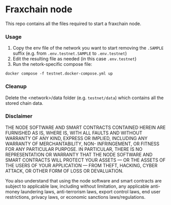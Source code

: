 # Fraxchain node

This repo contains all the files required to start a fraxchain node.

### Usage

1. Copy the env file of the network you want to start removing the `.SAMPLE` suffix (e.g. from `.env.testnet.SAMPLE` to `.env.testnet`)
2. Edit the resulting file as needed (in this case `.env.testnet`)
3. Run the netork-specific compose file:

```
docker compose -f testnet.docker-compose.yml up
```

### Cleanup

Delete the \<network>/data folder (e.g. `testnet/data`) which contains all the stored chain data.

### Disclaimer

THE NODE SOFTWARE AND SMART CONTRACTS CONTAINED HEREIN ARE FURNISHED AS IS, WHERE IS, WITH ALL FAULTS AND WITHOUT WARRANTY OF ANY KIND, EXPRESS OR IMPLIED, INCLUDING ANY WARRANTY OF MERCHANTABILITY, NON- INFRINGEMENT, OR FITNESS FOR ANY PARTICULAR PURPOSE. IN PARTICULAR, THERE IS NO REPRESENTATION OR WARRANTY THAT THE NODE SOFTWARE AND SMART CONTRACTS WILL PROTECT YOUR ASSETS — OR THE ASSETS OF THE USERS OF YOUR APPLICATION — FROM THEFT, HACKING, CYBER ATTACK, OR OTHER FORM OF LOSS OR DEVALUATION.

You also understand that using the node software and smart contracts are subject to applicable law, including without limitation, any applicable anti-money laundering laws, anti-terrorism laws, export control laws, end user restrictions, privacy laws, or economic sanctions laws/regulations.
